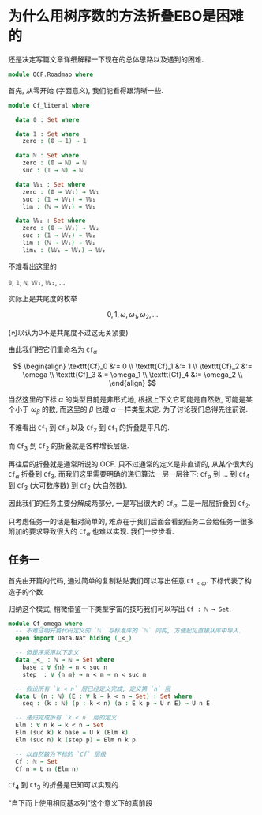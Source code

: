 # 为什么用树序数的方法折叠EBO是困难的

还是决定写篇文章详细解释一下现在的总体思路以及遇到的困难.

```agda
module OCF.Roadmap where
```

首先, 从零开始 (字面意义), 我们能看得跟清晰一些.

```agda
module Cf_literal where

  data 𝟘 : Set where

  data 𝟙 : Set where
    zero : (𝟘 → 𝟙) → 𝟙

  data ℕ : Set where
    zero : (𝟘 → ℕ) → ℕ
    suc : (𝟙 → ℕ) → ℕ

  data 𝕎₁ : Set where
    zero : (𝟘 → 𝕎₁) → 𝕎₁
    suc : (𝟙 → 𝕎₁) → 𝕎₁
    lim : (ℕ → 𝕎₁) → 𝕎₁

  data 𝕎₂ : Set where
    zero : (𝟘 → 𝕎₂) → 𝕎₂
    suc : (𝟙 → 𝕎₂) → 𝕎₂
    lim : (ℕ → 𝕎₂) → 𝕎₂
    lim₁ : (𝕎₁ → 𝕎₂) → 𝕎₂
```

不难看出这里的

`𝟘`, `𝟙`, `ℕ`, `𝕎₁`, `𝕎₂`, ...

实际上是共尾度的枚举

$$0, 1, \omega, \omega_1, \omega_2, ...$$

(可以认为0不是共尾度不过这无关紧要)

由此我们把它们重命名为 $\texttt{Cf}_\alpha$

$$
\begin{align}
\texttt{Cf}_0 &:= 0 \\
\texttt{Cf}_1 &:= 1 \\
\texttt{Cf}_2 &:= \omega \\
\texttt{Cf}_3 &:= \omega_1 \\
\texttt{Cf}_4 &:= \omega_2 \\
\end{align}
$$

当然这里的下标 $\alpha$ 的类型目前是非形式地, 根据上下文它可能是自然数, 可能是某个小于 $\omega_\beta$ 的数, 而这里的 $\beta$ 也跟 $\alpha$ 一样类型未定. 为了讨论我们总得先往前说.

不难看出 $\texttt{Cf}_1$ 到 $\texttt{Cf}_0$ 以及 $\texttt{Cf}_2$ 到 $\texttt{Cf}_1$ 的折叠是平凡的.

而 $\texttt{Cf}_3$ 到 $\texttt{Cf}_2$ 的折叠就是各种增长层级.

再往后的折叠就是通常所说的 OCF. 只不过通常的定义是非直谓的, 从某个很大的 $\texttt{Cf}_\alpha$ 折叠到 $\texttt{Cf}_3$, 而我们这里需要明确的递归算法一层一层往下: $\texttt{Cf}_\alpha$ 到 ... 到 $\texttt{Cf}_4$ 到 $\texttt{Cf}_3$ (大可数序数) 到 $\texttt{Cf}_2$ (大自然数).

因此我们的任务主要分解成两部分, 一是写出很大的 $\texttt{Cf}_\alpha$, 二是一层层折叠到 $\texttt{Cf}_2$.

只考虑任务一的话是相对简单的, 难点在于我们后面会看到任务二会给任务一很多附加的要求导致很大的 $\texttt{Cf}_\alpha$ 也难以实现. 我们一步步看.

## 任务一

首先由开篇的代码, 通过简单的复制粘贴我们可以写出任意 $\texttt{Cf}_{<\omega}$. 下标代表了构造子的个数.

归纳这个模式, 稍微借鉴一下类型宇宙的技巧我们可以写出 `Cf : ℕ → Set`.

```agda
module Cf_omega where
  -- 不难证明开篇代码定义的 `ℕ` 与标准库的 `ℕ` 同构, 方便起见直接从库中导入.
  open import Data.Nat hiding (_<_)

  -- 但是序采用以下定义
  data _<_ : ℕ → ℕ → Set where
    base : ∀ {n} → n < suc n
    step  : ∀ {n m} → n < m → n < suc m

  -- 假设所有 `k < n` 层已经定义完成, 定义第 `n` 层
  data U (n : ℕ) (E : ∀ k → k < n → Set) : Set where
    seq : (k : ℕ) (p : k < n) (a : E k p → U n E) → U n E

  -- 递归完成所有 `k < n` 层的定义
  Elm : ∀ n k → k < n → Set
  Elm (suc k) k base = U k (Elm k)
  Elm (suc n) k (step p) = Elm n k p

  -- 以自然数为下标的 `Cf` 层级
  Cf : ℕ → Set
  Cf n = U n (Elm n)
```

$\texttt{Cf}_4$ 到 $\texttt{Cf}_3$ 的折叠是已知可以实现的.

“自下而上使用相同基本列”这个意义下的真前段
